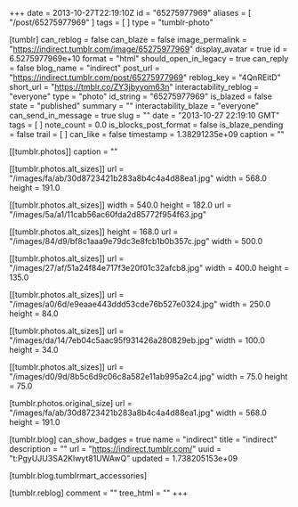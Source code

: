 +++
date = 2013-10-27T22:19:10Z
id = "65275977969"
aliases = [ "/post/65275977969" ]
tags = [ ]
type = "tumblr-photo"

[tumblr]
can_reblog = false
can_blaze = false
image_permalink = "https://indirect.tumblr.com/image/65275977969"
display_avatar = true
id = 6.5275977969e+10
format = "html"
should_open_in_legacy = true
can_reply = false
blog_name = "indirect"
post_url = "https://indirect.tumblr.com/post/65275977969"
reblog_key = "4QnREitD"
short_url = "https://tmblr.co/ZY3jbyyom63n"
interactability_reblog = "everyone"
type = "photo"
id_string = "65275977969"
is_blazed = false
state = "published"
summary = ""
interactability_blaze = "everyone"
can_send_in_message = true
slug = ""
date = "2013-10-27 22:19:10 GMT"
tags = [ ]
note_count = 0.0
is_blocks_post_format = false
is_blaze_pending = false
trail = [ ]
can_like = false
timestamp = 1.38291235e+09
caption = ""

[[tumblr.photos]]
caption = ""

[[tumblr.photos.alt_sizes]]
url = "/images/fa/ab/30d8723421b283a8b4c4a4d88ea1.jpg"
width = 568.0
height = 191.0

[[tumblr.photos.alt_sizes]]
width = 540.0
height = 182.0
url = "/images/5a/a1/11cab56ac60fda2d85772f954f63.jpg"

[[tumblr.photos.alt_sizes]]
height = 168.0
url = "/images/84/d9/bf8c1aaa9e79dc3e8fcb1b0b357c.jpg"
width = 500.0

[[tumblr.photos.alt_sizes]]
url = "/images/27/af/51a24f84e717f3e20f01c32afcb8.jpg"
width = 400.0
height = 135.0

[[tumblr.photos.alt_sizes]]
url = "/images/a0/6d/e9eaae443ddd53cde76b527e0324.jpg"
width = 250.0
height = 84.0

[[tumblr.photos.alt_sizes]]
url = "/images/da/14/7eb04c5aac95f931426a280829eb.jpg"
width = 100.0
height = 34.0

[[tumblr.photos.alt_sizes]]
url = "/images/d0/9d/8b5c6d9c06c8a582e11ab995a2c4.jpg"
width = 75.0
height = 75.0

[tumblr.photos.original_size]
url = "/images/fa/ab/30d8723421b283a8b4c4a4d88ea1.jpg"
width = 568.0
height = 191.0

[tumblr.blog]
can_show_badges = true
name = "indirect"
title = "indirect"
description = ""
url = "https://indirect.tumblr.com/"
uuid = "t:PgyUJU3SA2Klwyt81UWAwQ"
updated = 1.738205153e+09

[tumblr.blog.tumblrmart_accessories]

[tumblr.reblog]
comment = ""
tree_html = ""
+++
